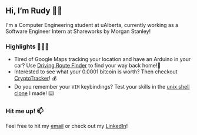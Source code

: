 ## Hi, I’m Rudy 👋🏽
I'm a Computer Engineering student at uAlberta, currently working as a Software Engineer Intern at Shareworks by Morgan Stanley!
<!---
rudy-patel/rudy-patel is a ✨ special ✨ repository because its `README.md` (this file) appears on your GitHub profile.
You can click the Preview link to take a look at your changes.
--->

### Highlights 👨🏽‍💻
* Tired of Google Maps tracking your location and have an Arduino in your car? Use [Driving Route Finder](https://github.com/rudy-patel/Driving-Route-Finder) to find your way back home!📍
* Interested to see what your 0.0001 bitcoin is worth? Then checkout [CryptoTracker](https://github.com/rudy-patel/cryptoTracker)! 💰
* Do you remember your `VIM` keybindings? Test your skills in the [unix shell clone](https://github.com/rudy-patel/unixShell) I made! ⌨️

### Hit me up! 📫
Feel free to hit my [email](mailto:rutvik.patell@yahoo.com) or check out my [LinkedIn](https://github.com/rudy-patel)!
